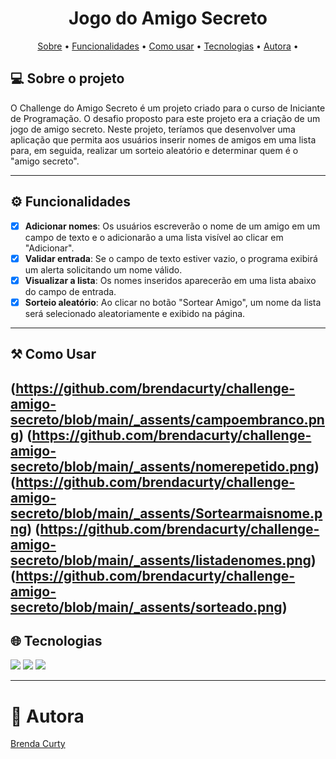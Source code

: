 # <h1 align="center"> Jogo do Amigo Secreto </h1>

<p align="center">
 <a href="#-sobre-o-projeto">Sobre</a> •
 <a href="#-funcionalidades">Funcionalidades</a> •
 <a href="#-como-usar">Como usar</a> • 
 <a href="#-tecnologias">Tecnologias</a> • 
 <a href="#-autora">Autora</a> • 
</p>
 
## 💻 Sobre o projeto

O Challenge do Amigo Secreto é um projeto criado para o curso de Iniciante de Programação.
O desafio proposto para este projeto era a criação de um jogo de amigo secreto. Neste projeto, teríamos que desenvolver uma aplicação que permita aos usuários inserir nomes de amigos em uma lista para, em seguida, realizar um sorteio aleatório e determinar quem é o "amigo secreto".

---

## ⚙️ Funcionalidades

- [x] **Adicionar nomes**: Os usuários escreverão o nome de um amigo em um campo de texto e o adicionarão a uma lista visível ao clicar em "Adicionar".
- [x] **Validar entrada**: Se o campo de texto estiver vazio, o programa exibirá um alerta solicitando um nome válido.
- [x] **Visualizar a lista**: Os nomes inseridos aparecerão em uma lista abaixo do campo de entrada.
- [x] **Sorteio aleatório**: Ao clicar no botão "Sortear Amigo", um nome da lista será selecionado aleatoriamente e exibido na página.

---

## ⚒️ Como Usar

(https://github.com/brendacurty/challenge-amigo-secreto/blob/main/_assents/campoembranco.png)
(https://github.com/brendacurty/challenge-amigo-secreto/blob/main/_assents/nomerepetido.png)
(https://github.com/brendacurty/challenge-amigo-secreto/blob/main/_assents/Sortearmaisnome.png)
(https://github.com/brendacurty/challenge-amigo-secreto/blob/main/_assents/listadenomes.png)
(https://github.com/brendacurty/challenge-amigo-secreto/blob/main/_assents/sorteado.png)
---

## 🌐 Tecnologias
<div>
  <img src="https://img.shields.io/badge/HTML-239120?style=for-the-badge&logo=html5&logoColor=white">
  <img src="https://img.shields.io/badge/CSS-239120?&style=for-the-badge&logo=css3&logoColor=white">
  <img src="https://img.shields.io/badge/JavaScript-F7DF1E?style=for-the-badge&logo=javascript&logoColor=black">
</div>

---

# 🧠 Autora

<a href="https://www.linkedin.com/in/brenda-curty">
Brenda Curty</a>
<br />
